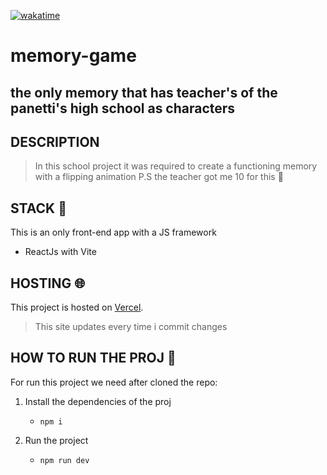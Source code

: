 [![wakatime](https://wakatime.com/badge/user/2a3cc543-56f8-41bc-a3c5-465efe7d7dfe/project/b0aa18cf-77c8-4804-9c87-d31bd70659a2.svg)](https://wakatime.com/badge/user/2a3cc543-56f8-41bc-a3c5-465efe7d7dfe/project/b0aa18cf-77c8-4804-9c87-d31bd70659a2)
# memory-game

## the only memory that has teacher's of the panetti's high school as characters 

## DESCRIPTION
> In this school project it was required to create a functioning memory with a flipping animation
> P.S the teacher got me 10 for this :slightly_smiling_face:

## STACK :space_invader:
This is an only front-end app with a JS framework
- ReactJs with Vite

## HOSTING :globe_with_meridians:
This project is hosted on [Vercel](https://memory-game-rust.vercel.app).
> This site updates every time i commit changes

## HOW TO RUN THE PROJ :red_car:
For run this project we need after cloned the repo:
   
1. Install the dependencies of the proj
   - ```npm i```

2. Run the project
   - ```npm run dev```

